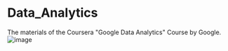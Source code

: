 # Data_Analytics
The materials of the Coursera "Google Data Analytics" Course by Google.
![image](https://github.com/naman-toshniwal/Data_Analytics/assets/109726889/49927ea9-f57c-41ac-91b3-91ee7d45fbe5)
